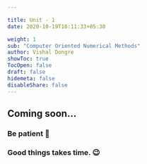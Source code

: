 ```yaml
---

title: Unit - 1
date: 2020-10-19T16:11:33+05:30

weight: 1
sub: "Computer Oriented Numerical Methods"
author: Vishal Dongre
showToc: true
TocOpen: false
draft: false
hidemeta: false
disableShare: false
---
```





## Coming soon...

### Be patient 🙂
### Good things takes time. 😉